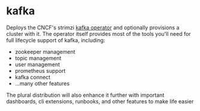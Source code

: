 # kafka

Deploys the CNCF's strimzi [kafka operator](https://github.com/strimzi/strimzi-kafka-operator) and optionally provisions a cluster with it.  The operator itself provides most of the tools you'll need for full lifecycle support of kafka, including:

* zookeeper management
* topic management
* user management
* prometheus support
* kafka connect
* ...many other features

The plural distribution will also enhance it further with important dashboards, cli extensions, runbooks, and other features to make life easier